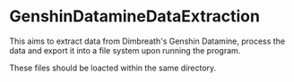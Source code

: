# GenshinDatamineDataExtraction

This aims to extract data from Dimbreath's Genshin Datamine, process the data and export it into a file system upon running the program.

These files should be loacted within the same directory.
